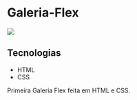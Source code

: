 # Galeria-Flex

![](./Captura%20de%20Tela%202025-02-24%20%C3%A0s%2011.07.43.png)

## Tecnologias

* HTML
* CSS

Primeira Galeria Flex feita em HTML e CSS.